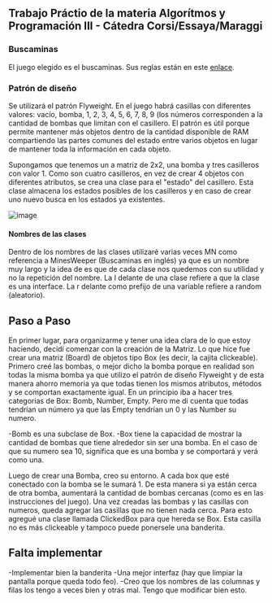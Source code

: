 ## Trabajo Práctio de la materia Algorítmos y Programación III - Cátedra Corsi/Essaya/Maraggi

### Buscaminas

El juego elegido es el buscaminas. Sus reglas están en este [enlace](https://es.wikipedia.org/wiki/Buscaminas).

### Patrón de diseño

Se utilizará el patrón Flyweight. En el juego habrá casillas con diferentes valores: vacío, bomba, 1, 2, 3, 4, 5, 6, 7, 8, 9 (los números corresponden a la cantidad de bombas que limitan con el casillero. El patrón es útil porque permite mantener más objetos dentro de la cantidad disponible de RAM compartiendo las partes comunes del estado entre varios objetos en lugar de mantener toda la información en cada objeto. 

Supongamos que tenemos un a matriz de 2x2, una bomba y tres casilleros con valor 1. Como son cuatro casilleros, en vez de crear 4 objetos con diferentes atributos, se crea una clase para el "estado" del casillero. Esta clase almacena los estados posibles de los casilleros y en caso de crear uno nuevo busca en los estados ya existentes.

![image](https://user-images.githubusercontent.com/86395729/201571569-21a5331c-82d5-4a13-97bb-0e788c92c01a.png)



#### Nombres de las clases

Dentro de los nombres de las clases utilizaré varias veces MN como referencia a MinesWeeper (Buscaminas en inglés) ya que es un nombre muy largo y la idea de es que de cada clase nos quedemos con su utilidad y no la repetición del nombre.
La I delante de una clase refiere a que la clase es una interface.
La r delante como prefijo de una variable refiere a random (aleatorio).

## Paso a Paso
En primer lugar, para organizarme y tener una idea clara de lo que estoy haciendo, decidí comenzar con la creación de la Matriz. Lo que hice fue crear una matriz (Board) de objetos tipo Box (es decir, la cajita clickeable). Primero creé las bombas, o mejor dicho la bomba porque en realidad son todas la misma bomba ya que utilizo el patrón de diseño Flyweight y de esta manera ahorro memoria ya que todas tienen los mismos atributos, métodos y se comportan exactamente igual. En un principio iba a hacer tres categorias de Box: Bomb, Number, Empty. Pero me di cuenta que todas tendrían un número ya que las Empty tendrían un 0 y las Number su numero. 

-Bomb es una subclase de Box.
-Box tiene la capacidad de mostrar la cantidad de bombas que tiene alrededor sin ser una bomba. En el caso de que su numero sea 10, significa que es una bomba y se comportará y verá como una.

Luego de crear una Bomba, creo su entorno. A cada box que esté conectado con la bomba se le sumará 1. De esta manera si ya están cerca de otra bomba, aumentará la cantidad de bombas cercanas (como es en las instrucciones del juego). 
Una vez creadas las bombas y las casillas con numeros, queda agregar las casillas que no tienen nada cerca. Para esto agregué una clase llamada ClickedBox para que hereda se Box. Esta casilla no es más clickeable y tampoco puede ponersele una banderita.

## Falta implementar

-Implementar bien la banderita
-Una mejor interfaz (hay que limpiar la pantalla porque queda todo feo).
-Creo que los nombres de las columnas y filas los tengo a veces bien y otras mal. Tengo que modificar bien esto.


